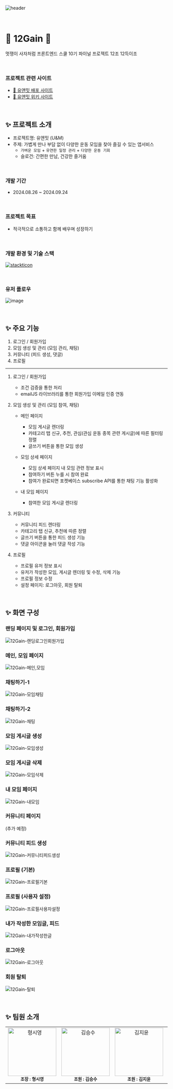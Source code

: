 ![header](https://capsule-render.vercel.app/api?type=Waving&color=6738ff&height=230&section=header&text=유앤밋&fontSize=84&fontColor=f0ebff&animation=fadeIn)

<br/>

# 🏃 12Gain 🏃

멋쟁이 사자처럼 프론트엔드 스쿨 10기 파이널 프로젝트 12조 12득이조

<br/>

### 프로젝트 관련 사이트

- [💁 유앤밋 배포 사이트 ](https://uandmeet.netlify.app/)
- [📖 유앤밋 위키 사이트 ](https://github.com/FRONTENDSCHOOL10/12Gain/wiki)

<br/>

## ✨ 프로젝트 소개

- 프로젝트명: 유앤밋 (U&M)
- 주제: 가볍게 만나 부담 없이 다양한 운동 모임을 찾아 즐길 수 있는 앱서비스
  - `가벼운 모임` + `유연한 일정 관리` + `다양한 운동 기회`
  - 슬로건: 간편한 만남, 건강한 즐거움

<br/>

### 개발 기간

- 2024.08.26 ~ 2024.09.24

<br/>

### 프로젝트 목표

- 적극적으로 소통하고 함께 배우며 성장하기

<br/>

### 개발 환경 및 기술 스택

[![stackticon](https://firebasestorage.googleapis.com/v0/b/stackticon-81399.appspot.com/o/images%2F1727054827993?alt=media&token=ac2dcf94-b411-453d-a309-7bb224fb3478)](https://github.com/msdio/stackticon)

<br/>

### 유저 플로우
![image](https://github.com/user-attachments/assets/50a0e73d-6a9f-42a9-ba86-09d9fd610647)

<br/>

## ✨ 주요 기능

1. 로그인 / 회원가입
2. 모임 생성 및 관리 (모임 관리, 채팅)
3. 커뮤니티 (피드 생성, 댓글)
4. 프로필

---

1. 로그인 / 회원가입
      
    - 조건 검증을 통한 처리
    - emailJS 라이브러리를 통한 회원가입 이메일 인증 연동

2. 모임 생성 및 관리 (모임 참여, 채팅)

    - 메인 페이지
        - 모임 게시글 렌더링
        - 카테고리 탭 신규, 추천, 관심(관심 운동 종목 관련 게시글)에 따른 필터링 정렬
        - 글쓰기 버튼을 통한 모임 생성
       
    - 모임 상세 페이지
        - 모임 상세 페이지 내 모임 관련 정보 표시
        - 참여하기 버튼 누를 시 참여 완료
        - 참여가 완료되면 포켓베이스 subscribe API를 통한 채팅 기능 활성화

    - 내 모임 페이지
        - 참여한 모임 게시글 렌더링

3. 커뮤니티

    - 커뮤니티 피드 렌더링
    - 카테고리 탭 신규, 추천에 따른 정렬
    - 글쓰기 버튼을 통한 피드 생성 기능
    - 댓글 아이콘을 눌러 댓글 작성 기능

4. 프로필

    - 프로필 유저 정보 표시
    - 유저가 작성한 모임, 게시글 렌더링 및 수정, 삭제 기능
    - 프로필 정보 수정
    - 설정 페이지: 로그아웃, 회원 탈퇴

<br/>

## ✨ 화면 구성


### 랜딩 페이지 및 로그인, 회원가입
![12Gain-랜딩로그인회원가입](https://github.com/user-attachments/assets/a3caeb51-3fc1-4555-af9d-4768245dfb7d)

### 메인, 모임 페이지
![12Gain-메인,모임](https://github.com/user-attachments/assets/e301ec80-bc04-4165-80cd-8438c1ae02a7)

### 채팅하기-1
![12Gain-모임채팅](https://github.com/user-attachments/assets/11c44839-40ae-4bc9-9bcd-834e7b327874)

### 채팅하기-2
![12Gain-채팅](https://github.com/user-attachments/assets/52dbdb09-c6c4-4640-b9c2-9a7cf9f7ba5b)

### 모임 게시글 생성
![12Gain-모임생성](https://github.com/user-attachments/assets/8bf9ac7b-66fc-4572-9df1-b74e0e292b19)

### 모임 게시글 삭제
![12Gain-모임삭제](https://github.com/user-attachments/assets/ef34c55c-4a94-4b88-bd20-f026a200ad73)

### 내 모임 페이지
![12Gain-내모임](https://github.com/user-attachments/assets/f4d7a672-f1e7-4509-92be-01e2c2d349f3)

### 커뮤니티 페이지
(추가 예정)

### 커뮤니티 피드 생성
![12Gain-커뮤니티피드생성](https://github.com/user-attachments/assets/6350af8c-fc24-47bb-b807-fcc2d4ca3774)

### 프로필 (기본)
![12Gain-프로필기본](https://github.com/user-attachments/assets/9665ae78-dfee-4891-9d89-9b4d6abd77a2)

### 프로필 (사용자 설정)
![12Gain-프로필사용자설정](https://github.com/user-attachments/assets/fed10372-5b84-4b77-b7e3-8ca52895ab45)

### 내가 작성한 모임글, 피드
![12Gain-내가작성한글](https://github.com/user-attachments/assets/59caede4-85e3-4c78-8ad0-38e4be0b5ee5)

### 로그아웃
![12Gain-로그아웃](https://github.com/user-attachments/assets/3c62d495-689d-4a42-956a-0b8d2eed2337)

### 회원 탈퇴
![12Gain-탈퇴](https://github.com/user-attachments/assets/d40f4bf9-967a-49ac-9d0b-b03c76f4aba7)

<br/>

## ✨ 팀원 소개

<table>
  <tbody>
    <tr>
<td align="center"><a href="https://github.com/hyoungsiyoung">
<img src="https://avatars.githubusercontent.com/u/148939130?v=4" width="150," alt="형시영" >
</a><br/><sub><b>조장 : 형시영</b></sub></a><br /></td>

<td align="center"><a href="https://github.com/seungsu-K">
<img src="https://avatars.githubusercontent.com/u/153834323?v=4" width="150," alt="김승수" >
</a><br/><sub><b>조원 : 김승수</b></sub></a><br /></td>

<td align="center"><a href="https://github.com/Yooniverse42">
<img src="https://avatars.githubusercontent.com/u/162732401?v=4" width="150," alt="김지윤" >
</a><br/><sub><b>조원 : 김지윤</b></sub></a><br /></td>

<td align="center"><a href="https://github.com/soyeonpaark">
<img src="https://github.com/user-attachments/assets/7fdb393b-3438-4453-a977-705ba39001b3" width="150," alt="박소연" >
</a><br/><sub><b>조원 : 박소연</b></sub></a><br /></td>
    </tr>
  </tbody>
</table>

